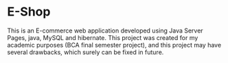 # E-Shop
This is an E-commerce web application developed using Java Server Pages, java, MySQL and hibernate. This project was created for my academic purposes (BCA final semester project), and this project may have several drawbacks, which surely can be fixed in future.
